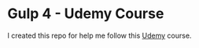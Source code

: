 # Gulp 4 - Udemy Course

I created this repo for help me follow this [Udemy](https://www.udemy.com/course/gulp-4-automate-your-development-workflow/learn/lecture/18113735#overview "Gulp 4: Automate your development workflow" ) course.
